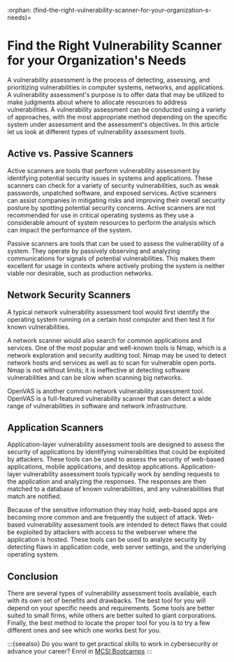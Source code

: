 :orphan:
(find-the-right-vulnerability-scanner-for-your-organization-s-needs)=

# Find the Right Vulnerability Scanner for your Organization's Needs

A vulnerability assessment is the process of detecting, assessing, and prioritizing vulnerabilities in computer systems, networks, and applications. A vulnerability assessment's purpose is to offer data that may be utilized to make judgments about where to allocate resources to address vulnerabilities. A vulnerability assessment can be conducted using a variety of approaches, with the most appropriate method depending on the specific system under assessment and the assessment's objectives. In this article let us look at different types of vulnerability assessment tools.

## Active vs. Passive Scanners

Active scanners are tools that perform vulnerability assessment by identifying potential security issues in systems and applications. These scanners can check for a variety of security vulnerabilities, such as weak passwords, unpatched software, and exposed services. Active scanners can assist companies in mitigating risks and improving their overall security posture by spotting potential security concerns. Active scanners are not recommended for use in critical operating systems as they use a considerable amount of system resources to perform the analysis which can impact the performance of the system.

Passive scanners are tools that can be used to assess the vulnerability of a system. They operate by passively observing and analyzing communications for signals of potential vulnerabilities. This makes them excellent for usage in contexts where actively probing the system is neither viable nor desirable, such as production networks.

## Network Security Scanners

A typical network vulnerability assessment tool would first identify the operating system running on a certain host computer and then test it for known vulnerabilities.

A network scanner would also search for common applications and services. One of the most popular and well-known tools is Nmap, which is a network exploration and security auditing tool. Nmap may be used to detect network hosts and services as well as to scan for vulnerable open ports. Nmap is not without limits; it is ineffective at detecting software vulnerabilities and can be slow when scanning big networks.

OpenVAS is another common network vulnerability assessment tool. OpenVAS is a full-featured vulnerability scanner that can detect a wide range of vulnerabilities in software and network infrastructure.

## Application Scanners

Application-layer vulnerability assessment tools are designed to assess the security of applications by identifying vulnerabilities that could be exploited by attackers. These tools can be used to assess the security of web-based applications, mobile applications, and desktop applications. Application-layer vulnerability assessment tools typically work by sending requests to the application and analyzing the responses. The responses are then matched to a database of known vulnerabilities, and any vulnerabilities that match are notified.

Because of the sensitive information they may hold, web-based apps are becoming more common and are frequently the subject of attack. Web-based vulnerability assessment tools are intended to detect flaws that could be exploited by attackers with access to the webserver where the application is hosted. These tools can be used to analyze security by detecting flaws in application code, web server settings, and the underlying operating system.

## Conclusion

There are several types of vulnerability assessment tools available, each with its own set of benefits and drawbacks. The best tool for you will depend on your specific needs and requirements. Some tools are better suited to small firms, while others are better suited to giant corporations. Finally, the best method to locate the proper tool for you is to try a few different ones and see which one works best for you.

:::{seealso}
Do you want to get practical skills to work in cybersecurity or advance your career? Enrol in [MCSI Bootcamps](https://www.mosse-institute.com/bootcamps.html)
:::
